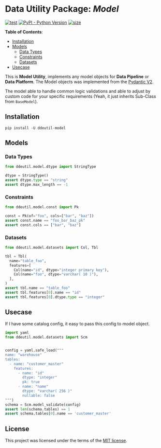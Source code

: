 # Data Utility Package: *Model*

[![test](https://github.com/ddeutils/ddeutil-model/actions/workflows/tests.yml/badge.svg?branch=main)](https://github.com/ddeutils/ddeutil-model/actions/workflows/tests.yml)
[![PyPI - Python Version](https://img.shields.io/pypi/pyversions/ddeutil-model?logo=pypi)](https://pypi.org/project/ddeutil-model/)
[![size](https://img.shields.io/github/languages/code-size/ddeutils/ddeutil-model)](https://github.com/ddeutils/ddeutil-model)

**Table of Contents**:

- [Installation](#installation)
- [Models](#models)
  - [Data Types](#data-types)
  - [Constraints](#constraints)
  - [Datasets](#datasets)
- [Usecase](#usecase)

This is **Model Utility**, implements any model objects for **Data Pipeline**
or **Data Platform**. The Model objects was implemented from the [Pydantic V2](https://docs.pydantic.dev/latest/).

The model able to handle common logic validations and able to adjust by custom code
for your specific requirements (Yeah, it just inherits Sub-Class from `BaseModel`).

## Installation

```shell
pip install -U ddeutil-model
```

## Models

### Data Types

```python
from ddeutil.model.dtype import StringType

dtype = StringType()
assert dtype.type == "string"
assert dtype.max_length == -1
```

### Constraints

```python
from ddeutil.model.const import Pk

const = Pk(of="foo", cols=["bar", "baz"])
assert const.name == "foo_bar_baz_pk"
assert const.cols == ["bar", "baz"]
```

### Datasets

```python
from ddeutil.model.datasets import Col, Tbl

tbl = Tbl(
  name="table_foo",
  features=[
    Col(name="id", dtype="integer primary key"),
    Col(name="foo", dtype="varchar( 10 )"),
  ],
)
assert tbl.name == "table_foo"
assert tbl.features[0].name == "id"
assert tbl.features[0].dtype.type == "integer"
```

## Usecase

If I have some catalog config, it easy to pass this config to model object.

```python
import yaml
from ddeutil.model.datasets import Scm


config = yaml.safe_load("""
name: "warehouse"
tables:
  - name: "customer_master"
    features:
      - name: "id"
        dtype: "integer"
        pk: true
      - name: "name"
        dtype: "varchar( 256 )"
        nullable: false
""")
schema = Scm.model_validate(config)
assert len(schema.tables) == 1
assert schema.tables[0].name == 'customer_master'
```

## License

This project was licensed under the terms of the [MIT license](LICENSE).
